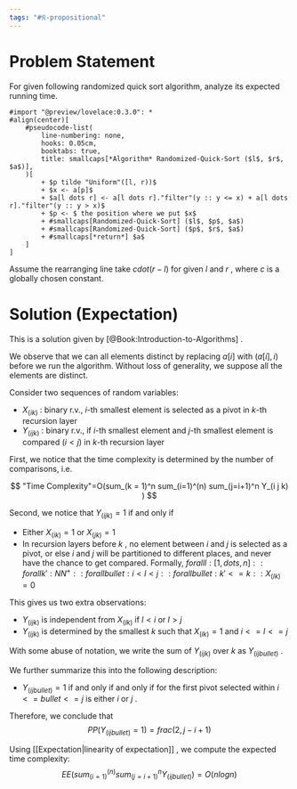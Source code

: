```yaml
---
tags: "#𝔑-propositional"
---
```

# Problem Statement

For given following randomized quick sort algorithm, analyze its expected running time. 

```typst
#import "@preview/lovelace:0.3.0": *
#align(center)[
    #pseudocode-list(
        line-numbering: none, 
        hooks: 0.05cm, 
        booktabs: true,
        title: smallcaps[*Algorithm* Randomized-Quick-Sort ($l$, $r$, $a$)],
    )[
        + $p tilde "Uniform"([l, r))$
        + $x <- a[p]$
        + $a[l dots r] <- a[l dots r]."filter"(y :: y <= x) + a[l dots r]."filter"(y :: y > x)$
        + $p <- $ the position where we put $x$
        + #smallcaps[Randomized-Quick-Sort] ($l$, $p$, $a$)
        + #smallcaps[Randomized-Quick-Sort] ($p$, $r$, $a$)
        + #smallcaps[*return*] $a$
    ]
]
```

Assume the rearranging line take $c dot (r-l)$ for given $l$ and $r$ , where $c$ is a globally chosen constant. 

# Solution (Expectation)

This is a solution given by [@Book:Introduction-to-Algorithms] . 

We observe that we can all elements distinct by replacing $a[i]$ with $(a[i], i)$ before we run the algorithm. Without loss of generality, we suppose all the elements are distinct. 

Consider two sequences of random variables: 
- $X_(i k)$ : binary r.v., $i$-th smallest element is selected as a pivot in $k$-th recursion layer
- $Y_(i j k)$ : binary r.v., if $i$-th smallest element and $j$-th smallest element is compared ($i < j$) in $k$-th recursion layer

First, we notice that the time complexity is determined by the number of comparisons, i.e. 

$$
"Time Complexity"=O(sum_(k = 1)^n sum_(i=1)^(n) sum_(j=i+1)^n Y_(i j k) )
$$

Second, we notice that $Y_(i j k) = 1$ if and only if
+ Either $X_(i k) = 1$ or $X_(j k) = 1$
+ In recursion layers before $k$ , no element between $i$ and $j$ is selected as a pivot, or else $i$ and $j$ will be partitioned to different places, and never have the chance to get compared. Formally, $forall {l: [1, dots, n]} :: forall {k' : NN^+} :: forall{bullet: i < l < j} :: forall {bullet: k' <= k} :: X_(l k) = 0$

This gives us two extra observations: 
+ $Y_(i j k)$ is independent from $X_(l k)$ if $l < i$ or $l > j$ 
+ $Y_(i j k)$ is determined by the smallest $k$ such that $X_(l k) = 1$ and $i <= l <= j$ 

With some abuse of notation, we write the sum of $Y_(i j k)$ over $k$ as $Y_(i j bullet)$ . 

We further summarize this into the following description: 
+ $Y_(i j bullet) = 1$ if and only if and only if for the first pivot selected within $i <= bullet <= j$ is either $i$ or $j$ . 

Therefore, we conclude that
$$
PP(Y_(i j bullet) = 1) = frac(2, j - i + 1)
$$

Using [[Expectation|linearity of expectation]] , we compute the expected time complexity: 
$$
EE(sum_(i=1)^(n) sum_(j=i+1)^n Y_(i j bullet)) = O(n log n)
$$
